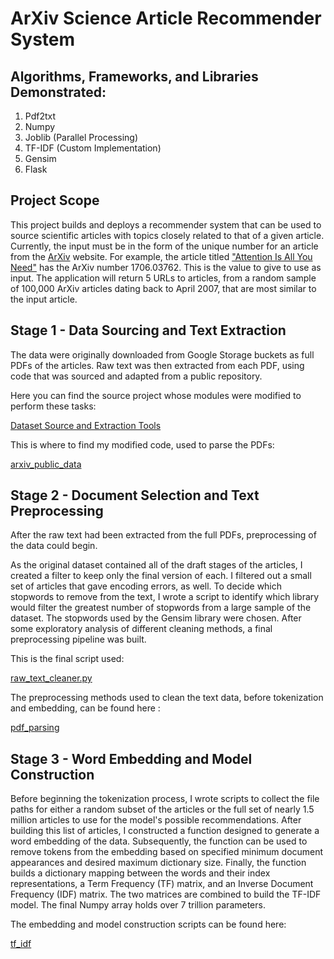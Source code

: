 ArXiv Science Article Recommender System
========================================

Algorithms, Frameworks, and Libraries Demonstrated:
----------------------------------------------------

1. Pdf2txt
2. Numpy
3. Joblib (Parallel Processing)
4. TF-IDF (Custom Implementation)
5. Gensim
6. Flask
<!-- 7. Dask
8. Docker
9. AWS (EC2)
10. GCS (Data Extraction)
 -->

Project Scope
-------------

This project builds and deploys a recommender system that can be used to source scientific articles with topics closely related to that of a given article. Currently, the input must be in the form of the unique number for an article from the [ArXiv](https://arxiv.org/) website. For example, the article titled ["Attention Is All You Need"](https://arxiv.org/pdf/1706.03762.pdf) has the ArXiv number 1706.03762. This is the value to give to use as input. The application will return 5 URLs to articles, from a random sample of 100,000 ArXiv articles dating back to April 2007, that are most similar to the input article.

Stage 1 - Data Sourcing and Text Extraction
-------------------------------------------

The data were originally downloaded from Google Storage buckets as full PDFs of the articles.
Raw text was then extracted from each PDF, using code that was sourced and adapted from a public repository.

Here you can find the source project whose modules were modified to perform these tasks:

[Dataset Source and Extraction Tools](https://github.com/mattbierbaum/arxiv-public-datasets)

This is where to find my modified code, used to parse the PDFs:

[arxiv_public_data](https://github.com/christianspybrook/article_recommender/tree/master/arxiv_public_data)

Stage 2 - Document Selection and Text Preprocessing
---------------------------------------------------

After the raw text had been extracted from the full PDFs, preprocessing of the data could begin.

As the original dataset contained all of the draft stages of the articles, I created a filter to keep only the final version of each. I filtered out a small set of articles that gave encoding errors, as well.
To decide which stopwords to remove from the text, I wrote a script to identify which library would filter the greatest number of stopwords from a large sample of the dataset. The stopwords used by the Gensim library were chosen.
After some exploratory analysis of different cleaning methods, a final preprocessing pipeline was built.

This is the final script used:

[raw_text_cleaner.py](https://github.com/christianspybrook/article_recommender/blob/master/training/pdf_parsing/raw_text_cleaner.py)

The preprocessing methods used to clean the text data, before tokenization and embedding, can be found here :

[pdf_parsing](https://github.com/christianspybrook/article_recommender/tree/master/training/pdf_parsing)

Stage 3 - Word Embedding and Model Construction
-----------------------------------------------

Before beginning the tokenization process, I wrote scripts to collect the file paths for either a random subset of the articles or the full set of nearly 1.5 million articles to use for the model's possible recommendations. After building this list of articles, I constructed a function designed to generate a word embedding of the data. Subsequently, the function can be used to remove tokens from the embedding based on specified minimum document appearances and desired maximum dictionary size. Finally, the function builds a dictionary mapping between the words and their index representations, a Term Frequency (TF) matrix, and an Inverse Document Frequency (IDF) matrix. The two matrices are combined to build the TF-IDF model. The final Numpy array holds over 7 trillion parameters.

The embedding and model construction scripts can be found here:

[tf_idf](https://github.com/christianspybrook/article_recommender/tree/master/training/tf_idf)

<!-- Project Workflow:
-----------------

[Data Preprocessing](https://github.com/christianspybrook/eluvio_coding_challenge/blob/master/data_preprocessing/preprocessing.ipynb):  
&nbsp;&nbsp;&nbsp;&nbsp;- [x] Determine Business Objective  
&nbsp;&nbsp;&nbsp;&nbsp;- [x] Reduce Memory Footprint  
&nbsp;&nbsp;&nbsp;&nbsp;- [x] Feature Engineering  
[Topic Modeling](https://github.com/christianspybrook/eluvio_coding_challenge/blob/master/modeling/topic_modeling.ipynb):  
&nbsp;&nbsp;&nbsp;&nbsp;- [x] Text Tokenization Pipeline  
&nbsp;&nbsp;&nbsp;&nbsp;- [x] Latent Dirichlet Allocation  
&nbsp;&nbsp;&nbsp;&nbsp;- [x] Topic Analysis & Visualization  
[Classifier Selection](https://github.com/christianspybrook/eluvio_coding_challenge/blob/master/modeling/classification_model_selection.ipynb):  
&nbsp;&nbsp;&nbsp;&nbsp;- [x] Cross Validation Pipeline  
&nbsp;&nbsp;&nbsp;&nbsp;- [x] Analysis & Model Selection  
[Random Forest Optimization](https://github.com/christianspybrook/eluvio_coding_challenge/blob/master/modeling/rf_classifier.ipynb):  
&nbsp;&nbsp;&nbsp;&nbsp;- [x] Bayesian Hyperparameter Search  
&nbsp;&nbsp;&nbsp;&nbsp;- [x] Analysis & Final Model Selection    
&nbsp;&nbsp;&nbsp;&nbsp;- [x] Test Performance  
Coming Soon:  
&nbsp;&nbsp;&nbsp;&nbsp;- [ ] Neural Network Regression  
&nbsp;&nbsp;&nbsp;&nbsp;- [ ] Out of Memory Modifications Using Dask

In Progress...  
&nbsp;&nbsp;&nbsp;&nbsp;&nbsp;&nbsp;&nbsp;&nbsp;&nbsp;&nbsp;&nbsp;&nbsp;&nbsp;&nbsp;more coming, but ready for submission as is.
 -->